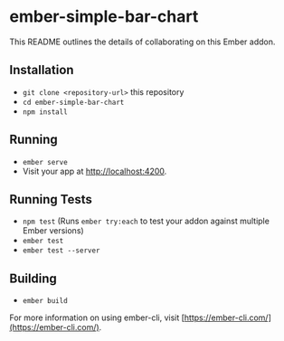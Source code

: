 # ember-simple-bar-chart

This README outlines the details of collaborating on this Ember addon.

## Installation

* `git clone <repository-url>` this repository
* `cd ember-simple-bar-chart`
* `npm install`

## Running

* `ember serve`
* Visit your app at [http://localhost:4200](http://localhost:4200).

## Running Tests

* `npm test` (Runs `ember try:each` to test your addon against multiple Ember versions)
* `ember test`
* `ember test --server`

## Building

* `ember build`

For more information on using ember-cli, visit [https://ember-cli.com/](https://ember-cli.com/).

